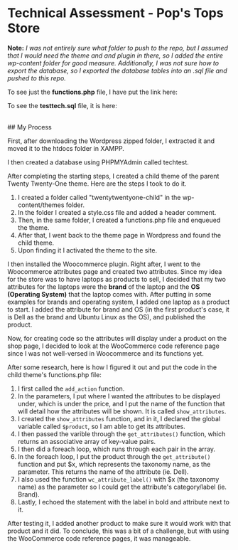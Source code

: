 # Technical Assessment - Pop's Tops Store

**Note:** *I was not entirely sure what folder to push to the repo, but I assumed that I would need the theme and and plugin in there, so I added the entire wp-content folder for good measure. Additionally, I was not sure how to export the database, so I exported the database tables into an .sql file and pushed to this repo.*

To see just the **functions.php** file, I have put the link here:

To see the **testtech.sql** file, it is here:

<br/>
## My Process

First, after downloading the Wordpress zipped folder, I extracted it and moved it to the htdocs folder in XAMPP.

I then created a database using PHPMYAdmin called techtest.

After completing the starting steps, I created a child theme of the parent Twenty Twenty-One theme. Here are the steps I took to do it.
1. I created a folder called "twentytwentyone-child" in the wp-content/themes folder.
2. In the folder I created a style.css file and added a header comment.
3. Then, in the same folder, I created a functions.php file and enqueued the theme.
4. After that, I went back to the theme page in Wordpress and found the child theme.
5. Upon finding it I activated the theme to the site.

I then installed the Woocommerce plugin. Right after, I went to the Woocommerce attributes page and created two attributes. Since my idea for the store was to have laptops as products to sell, I decided that my two attributes for the laptops were the **brand** of the laptop and the **OS (Operating System)** that the laptop comes with. After putting in some examples for brands and operating system, I added one laptop as a product to start. I added the attribute for brand and OS (in the first product's case, it is Dell as the brand and Ubuntu Linux as the OS), and published the product.

Now, for creating code so the attributes will display under a product on the shop page, I decided to look at the WooCommerce code reference page since I was not well-versed in Woocommerce and its functions yet. 

After some research, here is how I figured it out and put the code in the child theme's functions.php file:
1. I first called the ```add_action``` function. 
2. In the parameters, I put where I wanted the attributes to be displayed under, which is under the price, and I put the name of the function that will detail how the attributes will be shown. It is called ```show_attributes```.
3. I created the ```show_attributes``` function, and in it, I declared the global variable called ```$product```, so I am able to get its attributes.
4. I then passed the varible through the ```get_attributes()``` function, which returns an associative array of key-value pairs. 
5. I then did a foreach loop, which runs through each pair in the array.
6. In the foreach loop, I put the product through the ```get_attribute()``` function and put $x, which represents the taxonomy name, as the parameter. This returns the name of the attribute (ie. Dell).
7. I also used the function ```wc_attribute_label()``` with $x (the taxonomy name) as the parameter so I could get the attribute's category/label (ie. Brand). 
8. Lastly, I echoed the statement with the label in bold and attribute next to it.

After testing it, I added another product to make sure it would work with that product and it did. To conclude, this was a bit of a challenge, but with using the WooCommerce code reference pages, it was manageable.
